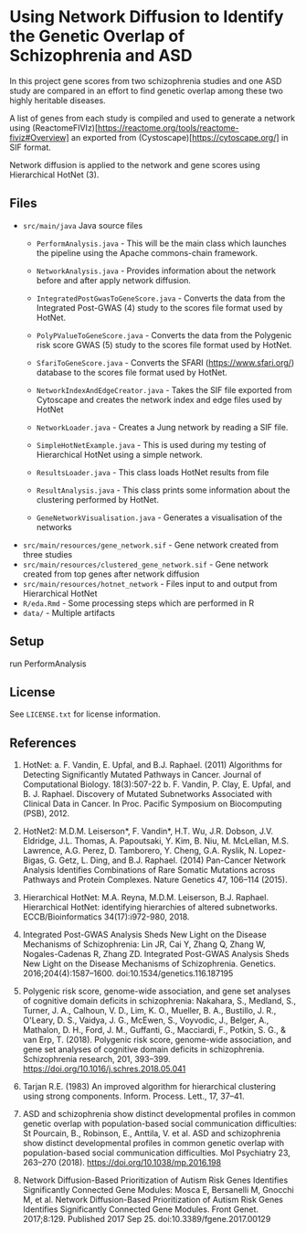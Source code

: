 # Using Network Diffusion to Identify the Genetic Overlap of Schizophrenia and ASD

In this project gene scores from two schizophrenia studies and one ASD study are compared in an effort to find genetic overlap among these two highly heritable diseases.   
  
A list of genes from each study is compiled and used to generate a network using (ReactomeFIVIz)[https://reactome.org/tools/reactome-fiviz#Overview] an exported from (Cystoscape)[https://cytoscape.org/] in SIF format. 

Network diffusion is applied to the network and gene scores using Hierarchical HotNet (3). 

## Files

* ``src/main/java`` Java source files
	- ``PerformAnalysis.java`` - This will be the main class which launches the pipeline using the Apache commons-chain framework.
	- ``NetworkAnalysis.java`` - Provides information about the network before and after apply network diffusion. 
	- ``IntegratedPostGwasToGeneScore.java`` - Converts the data from the Integrated Post-GWAS (4) study to the scores file format used by HotNet.
	- ``PolyPValueToGeneScore.java`` - Converts the data from the Polygenic risk score GWAS (5) study to the scores file format used by HotNet.
	- ``SfariToGeneScore.java``  - Converts the SFARI (https://www.sfari.org/) database to the scores file format used by HotNet.  
	- ``NetworkIndexAndEdgeCreator.java`` - Takes the SIF file exported from Cytoscape and creates the network index and edge files used by HotNet

	- ``NetworkLoader.java`` - Creates a Jung network by reading a SIF file.
	- ``SimpleHotNetExample.java`` - This is used during my testing of Hierarchical HotNet using a simple network.
	- ``ResultsLoader.java`` - This class loads HotNet results from file
	- ``ResultAnalysis.java`` - This class prints some information about the clustering performed by HotNet.
	- ``GeneNetworkVisualisation.java`` - Generates a visualisation of the networks 
* ``src/main/resources/gene_network.sif`` - Gene network created from three studies
* ``src/main/resources/clustered_gene_network.sif`` - Gene network created from top genes after network diffusion
* ``src/main/resources/hotnet_network`` - Files input to and output from Hierarchical HotNet
* ``R/eda.Rmd`` - Some processing steps which are performed in R
* ``data/`` - Multiple artifacts   
	 	

## Setup

run PerformAnalysis

## License
See `LICENSE.txt` for license information.

## References

1. HotNet: 
	a. F. Vandin, E. Upfal, and B.J. Raphael. (2011) Algorithms for Detecting Significantly Mutated Pathways in Cancer. Journal of Computational Biology. 18(3):507-22
	b. F. Vandin, P. Clay, E. Upfal, and B. J. Raphael. Discovery of Mutated Subnetworks Associated with Clinical Data in Cancer. In Proc. Pacific Symposium on Biocomputing (PSB), 2012.

2. HotNet2: M.D.M. Leiserson*, F. Vandin*, H.T. Wu, J.R. Dobson, J.V. Eldridge, J.L. Thomas, A. Papoutsaki, Y. Kim, B. Niu, M. McLellan, M.S. Lawrence, A.G. Perez, D. Tamborero, Y. Cheng, G.A. Ryslik, N. Lopez-Bigas, G. Getz, L. Ding, and B.J. Raphael. (2014) Pan-Cancer Network Analysis Identifies Combinations of Rare Somatic Mutations across Pathways and Protein Complexes. Nature Genetics 47, 106–114 (2015).

3. Hierarchical HotNet: M.A. Reyna, M.D.M. Leiserson, B.J. Raphael. Hierarchical HotNet: identifying hierarchies of altered subnetworks. ECCB/Bioinformatics 34(17):i972-980, 2018.

4. Integrated Post-GWAS Analysis Sheds New Light on the Disease Mechanisms of Schizophrenia: Lin JR, Cai Y, Zhang Q, Zhang W, Nogales-Cadenas R, Zhang ZD. Integrated Post-GWAS Analysis Sheds New Light on the Disease Mechanisms of Schizophrenia. Genetics. 2016;204(4):1587–1600. doi:10.1534/genetics.116.187195

5. Polygenic risk score, genome-wide association, and gene set analyses of cognitive domain deficits in schizophrenia: Nakahara, S., Medland, S., Turner, J. A., Calhoun, V. D., Lim, K. O., Mueller, B. A., Bustillo, J. R., O'Leary, D. S., Vaidya, J. G., McEwen, S., Voyvodic, J., Belger, A., Mathalon, D. H., Ford, J. M., Guffanti, G., Macciardi, F., Potkin, S. G., & van Erp, T. (2018). Polygenic risk score, genome-wide association, and gene set analyses of cognitive domain deficits in schizophrenia. Schizophrenia research, 201, 393–399. https://doi.org/10.1016/j.schres.2018.05.041

6. Tarjan R.E. (1983) An improved algorithm for hierarchical clustering using strong components. Inform. Process. Lett., 17, 37–41.

7. ASD and schizophrenia show distinct developmental profiles in common genetic overlap with population-based social communication difficulties: St Pourcain, B., Robinson, E., Anttila, V. et al. ASD and schizophrenia show distinct developmental profiles in common genetic overlap with population-based social communication difficulties. Mol Psychiatry 23, 263–270 (2018). https://doi.org/10.1038/mp.2016.198

8. Network Diffusion-Based Prioritization of Autism Risk Genes Identifies Significantly Connected Gene Modules: Mosca E, Bersanelli M, Gnocchi M, et al. Network Diffusion-Based Prioritization of Autism Risk Genes Identifies Significantly Connected Gene Modules. Front Genet. 2017;8:129. Published 2017 Sep 25. doi:10.3389/fgene.2017.00129

